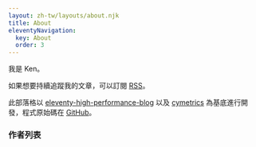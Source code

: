 ```yaml
---
layout: zh-tw/layouts/about.njk
title: About
eleventyNavigation:
  key: About
  order: 3
---
```


我是 Ken。

如果想要持續追蹤我的文章，可以訂閱 [RSS](https://blog.kenwsc.com/feed/feed.xml)。

此部落格以 [eleventy-high-performance-blog](https://github.com/google/eleventy-high-performance-blog) 以及 [cymetrics](https://github.com/cymetrics/blog) 為基底進行開發，程式原始碼在 [GitHub](https://github.com/ken00535/blog)。

### 作者列表

<!-- 底下交給 layout 來自動渲染 -->


